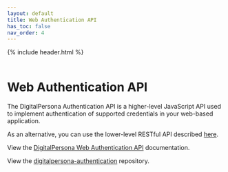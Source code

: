 ```yaml
---
layout: default
title: Web Authentication API
has_toc: false
nav_order: 4
---
```


{% include header.html %}  
<BR>

# Web Authentication API  

The DigitalPersona Authentication API is a higher-level JavaScript API used to implement authentication of supported credentials in your web-based application.

As an alternative, you can use the lower-level RESTful API described [here](https://hidglobal.github.io/digitalpersona-sample-web/).

View the [DigitalPersona Web Authentication API](https://hidglobal.github.io/digitalpersona-authentication/) documentation.

View the [digitalpersona-authentication](https://github.com/hidglobal/digitalpersona-authentication/) repository.  
